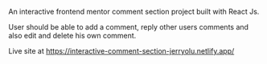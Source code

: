 An interactive frontend mentor comment section project built with React Js.

User should be able to add a comment, reply other users comments and also edit and delete his own comment.

Live site at https://interactive-comment-section-jerryolu.netlify.app/
